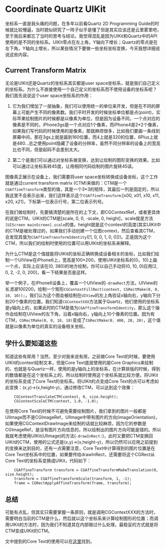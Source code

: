 # Coordinate Quartz UIKit

坐标系一直是我头痛的问题，在多年以前看Quartz 2D Programming Guide的时候就比较懵逼，当时貌似研究了一阵子似乎是懂了但是其实应该还是云里雾里吧，至于我后来都忘了当时的思考与结论。我觉得混乱是因为UIKit和Quartz中的API使用的是不同的坐标系。UIKit零点在左上角，Y轴向下增长；Quartz的零点是在左下角，Y轴向上增长，所以某些情况下要做一些坐标坐标变换，今天我想详细说说这些内容。

## Current Transform Matrix

无论是UIKit还是Quartz的坐标系其实都是user space坐标系，就是我们自己定义的坐标系。为什么不直接使用一个自己定义的坐标系而不使用设备的坐标系呢？
我们首先说说这个user space坐标系的作用：

1. 它为我们增加了一层抽象，我们可以使用统一的单位来开发，但是在不同的屏幕上可能产生不同的像素数。我们平时开发的时候坐标单位都是点(point)，实际苹果绘制图片的时候都是以像素为单位，但是因为设备不同，一个点对应的像素是不同的，iPhone3gs是一个点对应1个像素，而iPhone4是2*2个像素，如果我们写代码的时候使用的是像素，那就麻烦很多，比如我们要画一条线到屏幕中间，那在3gs上就是画到160位置，而4上就是320的位置，6Plus上就是480...总之使用point隐藏了设备的分辨率，虽然不同分辨率的设备上的宽高比也不同，但是起码不会差别太大。

2. 第二个是我们可以通过对坐标系做变换，达到让绘制的图形变换的效果。比如可以通过让坐标系转45度，让用相同代码绘制的图片旋转45读。

图像真正展示在设备上，我们需要将user space坐标转换成设备坐标，这个工作就是通过current transform matrix (CTM)来做的：CTM是一个`CGAffineTransform`类型的值，其是一个3*3的矩阵，其最后一列是固定的，所以我这里不会表示出来，我们这样表示这个`CGAffineTransform`:[x00, x01, x10, x11, x20, x21]，下标第一位表示行号，第二位表示列号。

在我们做绘制时，先要搞清楚的是所在的上下文，即CGContextRef，或者更具体的说是CTM。UIKit的CTM是[scale, 0, 0, -scale, 0, height]，scale就是方法`[UIScreen mainScreen].scale`的值，height就是这个context的高度(其实UIKit中的CTM是被处理过的，如果我们手动创建一个位图context，然后查看其CTM，会发现其值为`CGAffineTransformIdentity`([1, 0, 0, 1, 0, 0]))。正是因为这个CTM，所以我们的绘制时使用的位置可以用UIKit的坐标系来解释。

为什么CTM是这个值就能将UIKit的坐标正确转换成设备相关的坐标，比如我们绘制一个UIView在iPhone6上，宽高是100*200，使用UIKit坐标系的(0，10)上画一个点，实际上应该在(0, 380)的地方绘制，你可以自己手动将(0, 10, 0)应用[2, 0, 2, -2, 0, 200]，看一下结果是否是这样。

举一个例子，在iPhone6设备上，覆盖一个UIView的`-drawRect`方法，UIView的长*宽是100*200，绘制一个矩形`CGContextFillRect(context, CGRectMake(0, 0, 10, 10));`，我们认为这个图会被绘制在`UIView`的左上角验证x轴向右，y轴向下分别20个像素的位置。我们知道`CGContextXXX`方法属于Quartz，他们使用的坐标系是y轴向上的，如果此时的CTM是值为`CGAffineTransformIdentity`，那么这个操作会绘制在UIView的左下角，沿着x轴向右，y轴向上10个像素的位置。因为有CTM，`CGRectMake(0, 0, 10, 10)`变成了`CGRectMake(0, 400, 20, 20)`，这个值就是以像素为单位的真实的设备相关坐标。

## 学什么要知道这些

知道这些有屌用？当然，至少对我来说有用，之前做Core Text的时候，要使用UIKit的context绘制文本，但是Core Text底层使用的是Core Graphics来绘制的，也就是与Quartz一样，使用的是y轴向上的坐标系，在计算排版的时候，得到的数值都是在这个坐标系上的，所以绘制时使用这个坐标系就比较方便。将UIKit的坐标系变成了Core Text的坐标系。将UIKit的点变成Core Text的点可以考虑如此变换：(x,y)->(x,height-y)，通过修改CTM，可以达到这个效果：

```
    CGContextTranslateCTM(context, 0, size.height);
    CGContextScaleCTM(context, 1.0, -1.0);
```

在使用Core Text的时候不可避免需要绘制图片，我们拿到的图片一般都是UIImage而不是CGImageRef，UIImage中带有图片的方向(imageOrientation)，如果使用CGContextDrawImage来绘制的话就比较麻烦，因为它的参数是CGImageRef，是没有图片方向信息的，所以绘制出的图片方向可能是错的。所以我就考虑使用UIKit(UIImage)的方法(`-drawInRect:`)，此时又要把CTM变换回UIKit的CTM，使用的公式还是(x,y)->(x,height-y)，所以仍然可以应用之前提到的变换来达到目的，还有一点需要注意，Core Text中计算得到的图片位置是在Core Text坐标系中的位置，如果要传给drawInRect，还需要将这个CGRect从Core Text的坐标系变换成UIKit，代码如下：

```
    CGAffineTransform transform = CGAffineTransformMakeTranslation(0, size.height);
    transform = CGAffineTransformScale(transform, 1, -1);
    frame = CGRectApplyAffineTransform(frame, transform);
```

## 总结

可能有点乱，但其实只需要掌握一条原则，就是调用CGContextXXX的方法时，需要明白当前的CTM是什么，然后就以这个坐标系来计算绘制图形的位置；而调用UIKit的方法时，因为我们不知道其在内部做过什么处理，最稳妥的方式就是将CTM变成UIKit的CTM。

文中提到的Core Text的使用可以在[这里](https://github.com/kudocc/CCKit/blob/master/CCKit/text/CCTextLayout.m)找到。
